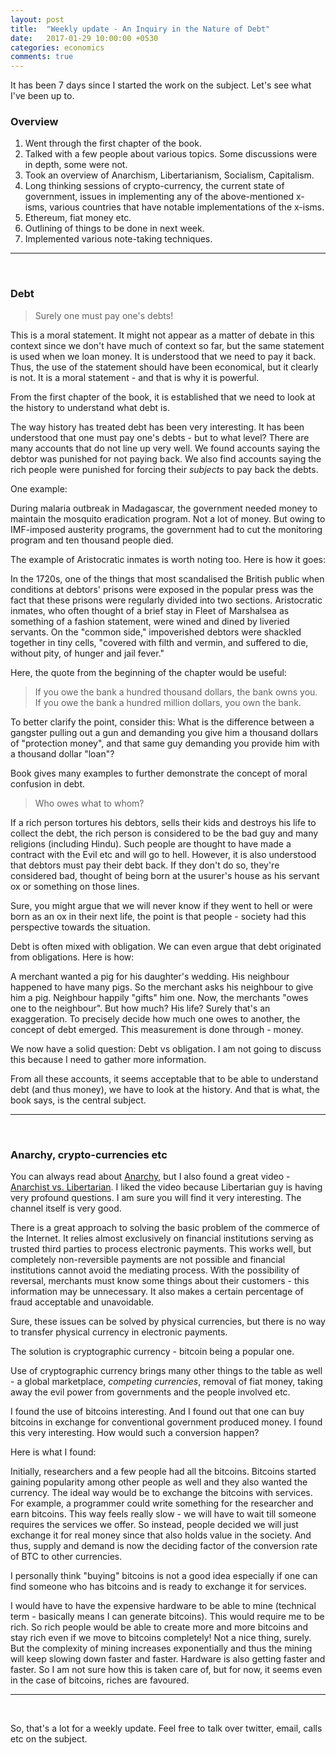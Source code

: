 ```yaml
---
layout: post
title:  "Weekly update - An Inquiry in the Nature of Debt"
date:   2017-01-29 10:00:00 +0530
categories: economics
comments: true
---
```


It has been 7 days since I started the work on the subject. Let's see what I've been up to.

### Overview
1. Went through the first chapter of the book.
2. Talked with a few people about various topics. Some discussions were in depth, some were not.
3. Took an overview of Anarchism, Libertarianism, Socialism, Capitalism.
4. Long thinking sessions of crypto-currency, the current state of government, issues in implementing any of the above-mentioned x-isms, various countries that have notable implementations of the x-isms.
5. Ethereum, fiat money etc.
6. Outlining of things to be done in next week.
7. Implemented various note-taking techniques.

---
<br />

### Debt

> Surely one must pay one's debts!

This is a moral statement. It might not appear as a matter of debate in this context since we don't have much of context so far, but the same statement is used when we loan money. It is understood that we need to pay it back. Thus, the use of the statement should have been economical, but it clearly is not. It is a moral statement - and that is why it is powerful.

From the first chapter of the book, it is established that we need to look at the history to understand what debt is.

The way history has treated debt has been very interesting. It has been understood that one must pay one's debts - but to what level? There are many accounts that do not line up very well. We found accounts saying the debtor was punished for not paying back. We also find accounts saying the rich people were punished for forcing their _subjects_ to pay back the debts.

One example:

During malaria outbreak in Madagascar, the government needed money to maintain the mosquito eradication program. Not a lot of money. But owing to IMF-imposed austerity programs, the government had to cut the monitoring program and ten thousand people died.

The example of Aristocratic inmates is worth noting too. Here is how it goes:

In the 1720s, one of the things that most scandalised the British public when conditions at debtors' prisons were exposed in the popular press was the fact that these prisons were regularly divided into two sections. Aristocratic inmates, who often thought of a brief stay in Fleet of Marshalsea as something of a fashion statement, were wined and dined by liveried servants. On the "common side," impoverished debtors were shackled together in tiny cells, "covered with filth and vermin, and suffered to die, without pity, of hunger and jail fever."

Here, the quote from the beginning of the chapter would be useful:

> If you owe the bank a hundred thousand dollars, the bank owns you. If you owe the bank a hundred million dollars, you own the bank.

To better clarify the point, consider this: What is the difference between a gangster pulling out a gun and demanding you give him a thousand dollars of "protection money", and that same guy demanding you provide him with a thousand dollar "loan"?

Book gives many examples to further demonstrate the concept of moral confusion in debt.

> Who owes what to whom?

If a rich person tortures his debtors, sells their kids and destroys his life to collect the debt, the rich person is considered to be the bad guy and many religions (including Hindu). Such people are thought to have made a contract with the Evil etc and will go to hell. However, it is also understood that debtors must pay their debt back. If they don't do so, they're considered bad, thought of being born at the usurer's house as his servant ox or something on those lines.

Sure, you might argue that we will never know if they went to hell or were born as an ox in their next life, the point is that people - society had this perspective towards the situation.

Debt is often mixed with obligation. We can even argue that debt originated from obligations. Here is how:

A merchant wanted a pig for his daughter's wedding. His neighbour happened to have many pigs. So the merchant asks his neighbour to give him a pig. Neighbour happily "gifts" him one. Now, the merchants "owes one to the neighbour". But how much? His life? Surely that's an exaggeration. To precisely decide how much one owes to another, the concept of debt emerged. This measurement is done through - money.

We now have a solid question: Debt vs obligation. I am not going to discuss this because I need to gather more information.

From all these accounts, it seems acceptable that to be able to understand debt (and thus money), we have to look at the history. And that is what, the book says, is the central subject.

---
<br />

### Anarchy, crypto-currencies etc

You can always read about [Anarchy][1], but I also found a great video - [Anarchist vs. Libertarian][2]. I liked the video because Libertarian guy is having very profound questions. I am sure you will find it very interesting. The channel itself is very good.

There is a great approach to solving the basic problem of the commerce of the Internet. It relies almost exclusively on financial institutions serving as trusted third parties to process electronic payments. This works well, but completely non-reversible payments are not possible and financial institutions cannot avoid the mediating process. With the possibility of reversal, merchants must know some things about their customers - this information may be unnecessary. It also makes a certain percentage of fraud acceptable and unavoidable.

Sure, these issues can be solved by physical currencies, but there is no way to transfer physical currency in electronic payments.

The solution is cryptographic currency - bitcoin being a popular one.

Use of cryptographic currency brings many other things to the table as well - a global marketplace, _competing currencies_, removal of fiat money, taking away the evil power from governments and the people involved etc.

I found the use of bitcoins interesting. And I found out that one can buy bitcoins in exchange for conventional government produced money. I found this very interesting. How would such a conversion happen? 

Here is what I found:

Initially, researchers and a few people had all the bitcoins. Bitcoins started gaining popularity among other people as well and they also wanted the currency. The ideal way would be to exchange the bitcoins with services. For example, a programmer could write something for the researcher and earn bitcoins. This way feels really slow - we will have to wait till someone requires the services we offer. So instead, people decided we will just exchange it for real money since that also holds value in the society. And thus, supply and demand is now the deciding factor of the conversion rate of BTC to other currencies.

I personally think "buying" bitcoins is not a good idea especially if one can find someone who has bitcoins and is ready to exchange it for services.

I would have to have the expensive hardware to be able to mine (technical term - basically means I can generate bitcoins). This would require me to be rich. So rich people would be able to create more and more bitcoins and stay rich even if we move to bitcoins completely! Not a nice thing, surely. But the complexity of mining increases exponentially and thus the mining will keep slowing down faster and faster. Hardware is also getting faster and faster. So I am not sure how this is taken care of, but for now, it seems even in the case of bitcoins, riches are favoured.

---
<br />

So, that's a lot for a weekly update. Feel free to talk over twitter, email, calls etc on the subject.

[1]: https://en.wikipedia.org/wiki/Anarchism
[2]: https://www.youtube.com/watch?v=sZv3qFlUyt4
